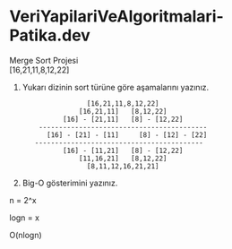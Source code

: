 # VeriYapilariVeAlgoritmalari-Patika.dev
<summary>Merge Sort Projesi</summary>
   [16,21,11,8,12,22] 
<ol> <li>Yukarı dizinin sort türüne göre aşamalarını yazınız. </li>
 
                    [16,21,11,8,12,22] 
                  [16,21,11]   [8,12,22] 
              [16] - [21,11]   [8] - [12,22] 
        ------------------------------------------ 
          [16] - [21] - [11]     [8] - [12] - [22] 
       ------------------------------------------ 
              [16] - [11,21]   [8] - [12,22] 
                  [11,16,21]   [8,12,22] 
                    [8,11,12,16,21,21]
 
 <li>Big-O gösterimini yazınız. </li></ol>
 
  n = 2^x
  
  logn = x

  O(nlogn)     
    
